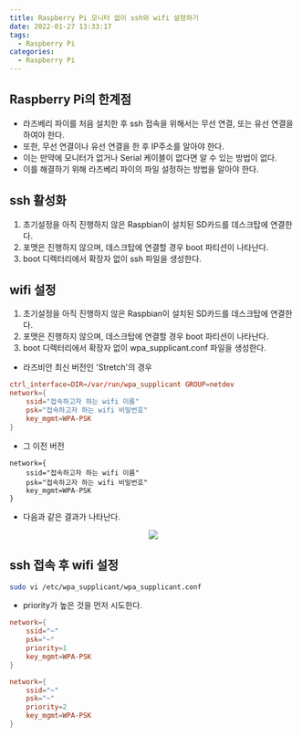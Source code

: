```yaml
---
title: Raspberry Pi 모니터 없이 ssh와 wifi 설정하기
date: 2022-01-27 13:33:17
tags:
  - Raspberry Pi
categories:
  - Raspberry Pi
---
```


## Raspberry Pi의 한계점

- 라즈베리 파이를 처음 설치한 후 ssh 접속을 위해서는 무선 연결, 또는 유선 연결을 하여야 한다.
- 또한, 무선 연결이나 유선 연결을 한 후 IP주소를 알아야 한다.
- 이는 만약에 모니터가 없거나 Serial 케이블이 없다면 알 수 있는 방법이 없다.
- 이를 해결하기 위해 라즈베리 파이의 파일 설정하는 방법을 알아야 한다.

## ssh 활성화

1. 초기설정을 아직 진행하지 않은 Raspbian이 설치된 SD카드를 데스크탑에 연결한다.
2. 포맷은 진행하지 않으며, 데스크탑에 연결할 경우 boot 파티션이 나타난다.
3. boot 디렉터리에서 확장자 없이 ssh 파일을 생성한다.

## wifi 설정

1. 초기설정을 아직 진행하지 않은 Raspbian이 설치된 SD카드를 데스크탑에 연결한다.
2. 포맷은 진행하지 않으며, 데스크탑에 연결할 경우 boot 파티션이 나타난다.
3. boot 디렉터리에서 확장자 없이 wpa_supplicant.conf 파일을 생성한다.

- 라즈비안 최신 버전인 'Stretch'의 경우

```conf
ctrl_interface=DIR=/var/run/wpa_supplicant GROUP=netdev
network={
    ssid="접속하고자 하는 wifi 이름"
    psk="접속하고자 하는 wifi 비밀번호"
    key_mgmt=WPA-PSK
}
```

- 그 이전 버전

```
network={
    ssid="접속하고자 하는 wifi 이름"
    psk="접속하고자 하는 wifi 비밀번호"
    key_mgmt=WPA-PSK
}
```

- 다음과 같은 결과가 나타난다.

<p align="center"><img src="/images/RaspberryPi/sshAndWifi/bootFiles.jpg"></p>

## ssh 접속 후 wifi 설정

```bash
sudo vi /etc/wpa_supplicant/wpa_supplicant.conf
```

- priority가 높은 것을 먼저 시도한다.

```conf
network={
	ssid="~"
	psk="~"
	priority=1
	key_mgmt=WPA-PSK
}

network={
	ssid="~"
	psk="~"
	priority=2
	key_mgmt=WPA-PSK
}
```
